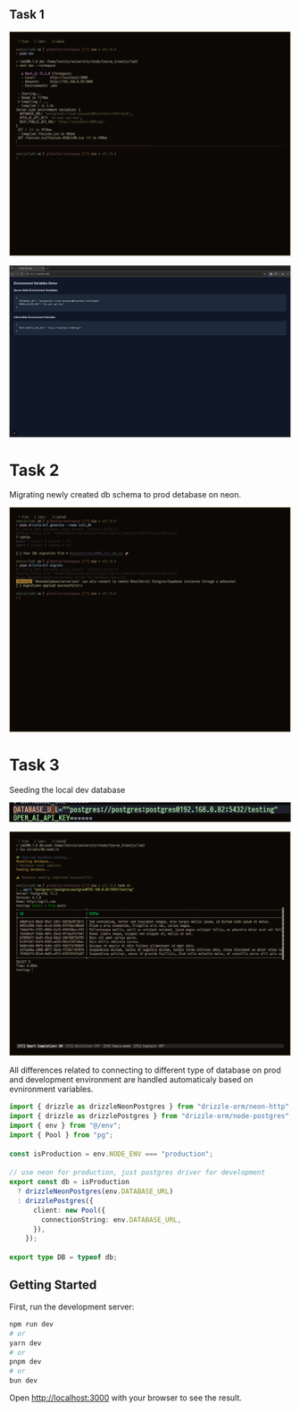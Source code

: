 ## Task 1

![task11](.assets/task11.png)

![task12](.assets/task12.png)

# Task 2

Migrating newly created db schema to prod detabase on neon.

![task21](.assets/task21.png)

# Task 3

Seeding the local dev database

![task31](.assets/task31.png)

![task32](.assets/task32.png)

All differences related to connecting to different type of database on prod and development environment are handled automaticaly based on evnironment variables.

```typescript
import { drizzle as drizzleNeonPostgres } from "drizzle-orm/neon-http";
import { drizzle as drizzlePostgres } from "drizzle-orm/node-postgres";
import { env } from "@/env";
import { Pool } from "pg";

const isProduction = env.NODE_ENV === "production";

// use neon for production, just postgres driver for development
export const db = isProduction
  ? drizzleNeonPostgres(env.DATABASE_URL)
  : drizzlePostgres({
      client: new Pool({
        connectionString: env.DATABASE_URL,
      }),
    });

export type DB = typeof db;
```

## Getting Started

First, run the development server:

```bash
npm run dev
# or
yarn dev
# or
pnpm dev
# or
bun dev
```

Open [http://localhost:3000](http://localhost:3000) with your browser to see the result.
